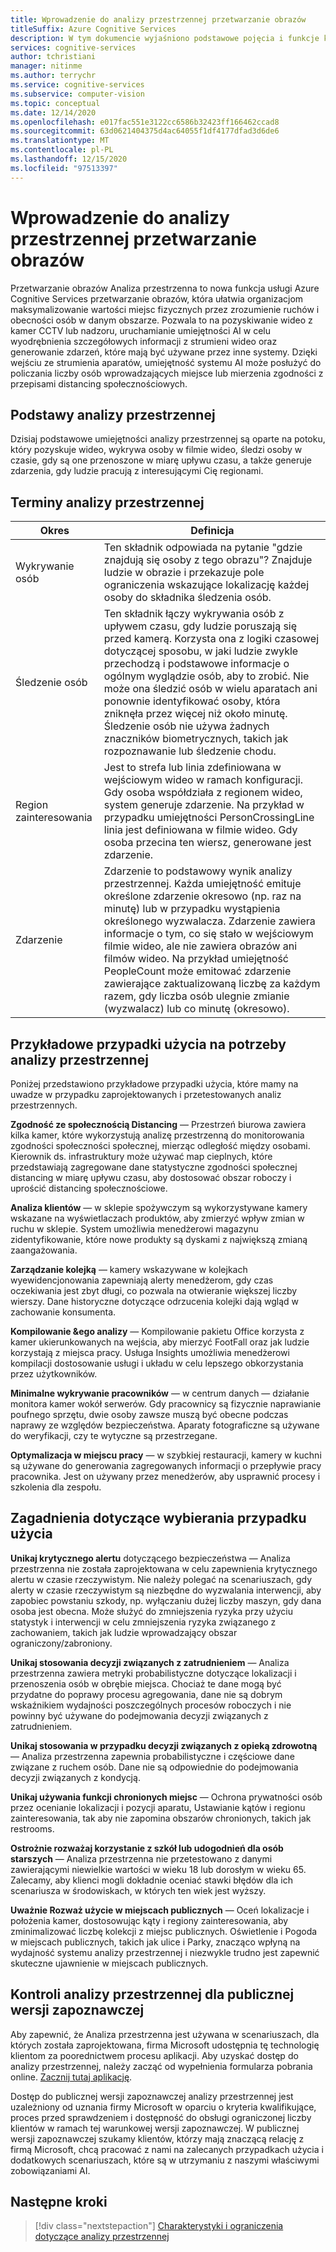 ```yaml
---
title: Wprowadzenie do analizy przestrzennej przetwarzanie obrazów
titleSuffix: Azure Cognitive Services
description: W tym dokumencie wyjaśniono podstawowe pojęcia i funkcje kontenera analizy przestrzennej przetwarzanie obrazów.
services: cognitive-services
author: tchristiani
manager: nitinme
ms.author: terrychr
ms.service: cognitive-services
ms.subservice: computer-vision
ms.topic: conceptual
ms.date: 12/14/2020
ms.openlocfilehash: e017fac551e3122cc6586b32423ff166462ccad8
ms.sourcegitcommit: 63d0621404375d4ac64055f1df4177dfad3d6de6
ms.translationtype: MT
ms.contentlocale: pl-PL
ms.lasthandoff: 12/15/2020
ms.locfileid: "97513397"
---
```

# <a name="introduction-to-computer-vision-spatial-analysis"></a>Wprowadzenie do analizy przestrzennej przetwarzanie obrazów

Przetwarzanie obrazów Analiza przestrzenna to nowa funkcja usługi Azure Cognitive Services przetwarzanie obrazów, która ułatwia organizacjom maksymalizowanie wartości miejsc fizycznych przez zrozumienie ruchów i obecności osób w danym obszarze. Pozwala to na pozyskiwanie wideo z kamer CCTV lub nadzoru, uruchamianie umiejętności AI w celu wyodrębnienia szczegółowych informacji z strumieni wideo oraz generowanie zdarzeń, które mają być używane przez inne systemy. Dzięki wejściu ze strumienia aparatów, umiejętność systemu AI może posłużyć do policzania liczby osób wprowadzających miejsce lub mierzenia zgodności z przepisami distancing społecznościowych.

## <a name="the-basics-of-spatial-analysis"></a>Podstawy analizy przestrzennej

Dzisiaj podstawowe umiejętności analizy przestrzennej są oparte na potoku, który pozyskuje wideo, wykrywa osoby w filmie wideo, śledzi osoby w czasie, gdy są one przenoszone w miarę upływu czasu, a także generuje zdarzenia, gdy ludzie pracują z interesującymi Cię regionami.

## <a name="spatial-analysis-terms"></a>Terminy analizy przestrzennej

| Okres | Definicja |
|------|------------|
| Wykrywanie osób | Ten składnik odpowiada na pytanie "gdzie znajdują się osoby z tego obrazu"? Znajduje ludzie w obrazie i przekazuje pole ograniczenia wskazujące lokalizację każdej osoby do składnika śledzenia osób. |
| Śledzenie osób | Ten składnik łączy wykrywania osób z upływem czasu, gdy ludzie poruszają się przed kamerą. Korzysta ona z logiki czasowej dotyczącej sposobu, w jaki ludzie zwykle przechodzą i podstawowe informacje o ogólnym wyglądzie osób, aby to zrobić. Nie może ona śledzić osób w wielu aparatach ani ponownie identyfikować osoby, która zniknęła przez więcej niż około minutę. Śledzenie osób nie używa żadnych znaczników biometrycznych, takich jak rozpoznawanie lub śledzenie chodu. |
| Region zainteresowania | Jest to strefa lub linia zdefiniowana w wejściowym wideo w ramach konfiguracji. Gdy osoba współdziała z regionem wideo, system generuje zdarzenie. Na przykład w przypadku umiejętności PersonCrossingLine linia jest definiowana w filmie wideo. Gdy osoba przecina ten wiersz, generowane jest zdarzenie. |
| Zdarzenie | Zdarzenie to podstawowy wynik analizy przestrzennej. Każda umiejętność emituje określone zdarzenie okresowo (np. raz na minutę) lub w przypadku wystąpienia określonego wyzwalacza. Zdarzenie zawiera informacje o tym, co się stało w wejściowym filmie wideo, ale nie zawiera obrazów ani filmów wideo. Na przykład umiejętność PeopleCount może emitować zdarzenie zawierające zaktualizowaną liczbę za każdym razem, gdy liczba osób ulegnie zmianie (wyzwalacz) lub co minutę (okresowo). |

## <a name="example-use-cases-for-spatial-analysis"></a>Przykładowe przypadki użycia na potrzeby analizy przestrzennej

Poniżej przedstawiono przykładowe przypadki użycia, które mamy na uwadze w przypadku zaprojektowanych i przetestowanych analiz przestrzennych.

**Zgodność ze społecznością Distancing** — Przestrzeń biurowa zawiera kilka kamer, które wykorzystują analizę przestrzenną do monitorowania zgodności społeczności społecznej, mierząc odległość między osobami. Kierownik ds. infrastruktury może używać map cieplnych, które przedstawiają zagregowane dane statystyczne zgodności społecznej distancing w miarę upływu czasu, aby dostosować obszar roboczy i uprościć distancing społecznościowe.

**Analiza klientów** — w sklepie spożywczym są wykorzystywane kamery wskazane na wyświetlaczach produktów, aby zmierzyć wpływ zmian w ruchu w sklepie. System umożliwia menedżerowi magazynu zidentyfikowanie, które nowe produkty są dyskami z największą zmianą zaangażowania.

**Zarządzanie kolejką** — kamery wskazywane w kolejkach wyewidencjonowania zapewniają alerty menedżerom, gdy czas oczekiwania jest zbyt długi, co pozwala na otwieranie większej liczby wierszy. Dane historyczne dotyczące odrzucenia kolejki dają wgląd w zachowanie konsumenta.

**Kompilowanie &ego analizy** — Kompilowanie pakietu Office korzysta z kamer ukierunkowanych na wejścia, aby mierzyć FootFall oraz jak ludzie korzystają z miejsca pracy. Usługa Insights umożliwia menedżerowi kompilacji dostosowanie usługi i układu w celu lepszego obkorzystania przez użytkowników.

**Minimalne wykrywanie pracowników** — w centrum danych — działanie monitora kamer wokół serwerów. Gdy pracownicy są fizycznie naprawianie poufnego sprzętu, dwie osoby zawsze muszą być obecne podczas naprawy ze względów bezpieczeństwa. Aparaty fotograficzne są używane do weryfikacji, czy te wytyczne są przestrzegane.

**Optymalizacja w miejscu pracy** — w szybkiej restauracji, kamery w kuchni są używane do generowania zagregowanych informacji o przepływie pracy pracownika. Jest on używany przez menedżerów, aby usprawnić procesy i szkolenia dla zespołu.

## <a name="considerations-when-choosing-a-use-case"></a>Zagadnienia dotyczące wybierania przypadku użycia

**Unikaj krytycznego alertu** dotyczącego bezpieczeństwa — Analiza przestrzenna nie została zaprojektowana w celu zapewnienia krytycznego alertu w czasie rzeczywistym. Nie należy polegać na scenariuszach, gdy alerty w czasie rzeczywistym są niezbędne do wyzwalania interwencji, aby zapobiec powstaniu szkody, np. wyłączaniu dużej liczby maszyn, gdy dana osoba jest obecna. Może służyć do zmniejszenia ryzyka przy użyciu statystyk i interwencji w celu zmniejszenia ryzyka związanego z zachowaniem, takich jak ludzie wprowadzający obszar ograniczony/zabroniony.

**Unikaj stosowania decyzji związanych z zatrudnieniem** — Analiza przestrzenna zawiera metryki probabilistyczne dotyczące lokalizacji i przenoszenia osób w obrębie miejsca. Chociaż te dane mogą być przydatne do poprawy procesu agregowania, dane nie są dobrym wskaźnikiem wydajności poszczególnych procesów roboczych i nie powinny być używane do podejmowania decyzji związanych z zatrudnieniem.

**Unikaj stosowania w przypadku decyzji związanych z opieką zdrowotną** — Analiza przestrzenna zapewnia probabilistyczne i częściowe dane związane z ruchem osób. Dane nie są odpowiednie do podejmowania decyzji związanych z kondycją.

**Unikaj używania funkcji chronionych miejsc** — Ochrona prywatności osób przez ocenianie lokalizacji i pozycji aparatu, Ustawianie kątów i regionu zainteresowania, tak aby nie zapomina obszarów chronionych, takich jak restrooms.

**Ostrożnie rozważaj korzystanie z szkół lub udogodnień dla osób starszych** — Analiza przestrzenna nie przetestowano z danymi zawierającymi niewielkie wartości w wieku 18 lub dorosłym w wieku 65. Zalecamy, aby klienci mogli dokładnie oceniać stawki błędów dla ich scenariusza w środowiskach, w których ten wiek jest wyższy.

**Uważnie Rozważ użycie w miejscach publicznych** — Oceń lokalizacje i położenia kamer, dostosowując kąty i regiony zainteresowania, aby zminimalizować liczbę kolekcji z miejsc publicznych. Oświetlenie i Pogoda w miejscach publicznych, takich jak ulice i Parky, znacząco wpłyną na wydajność systemu analizy przestrzennej i niezwykle trudno jest zapewnić skuteczne ujawnienie w miejscach publicznych.

## <a name="spatial-analysis-gating-for-public-preview"></a>Kontroli analizy przestrzennej dla publicznej wersji zapoznawczej

Aby zapewnić, że Analiza przestrzenna jest używana w scenariuszach, dla których została zaprojektowana, firma Microsoft udostępnia tę technologię klientom za poorednictwem procesu aplikacji. Aby uzyskać dostęp do analizy przestrzennej, należy zacząć od wypełnienia formularza pobrania online. [Zacznij tutaj aplikację](https://forms.office.com/Pages/ResponsePage.aspx?id=v4j5cvGGr0GRqy180BHbRyQZ7B8Cg2FEjpibPziwPcZUNlQ4SEVORFVLTjlBSzNLRlo0UzRRVVNPVy4u).

Dostęp do publicznej wersji zapoznawczej analizy przestrzennej jest uzależniony od uznania firmy Microsoft w oparciu o kryteria kwalifikujące, proces przed sprawdzeniem i dostępność do obsługi ograniczonej liczby klientów w ramach tej warunkowej wersji zapoznawczej. W publicznej wersji zapoznawczej szukamy klientów, którzy mają znaczącą relację z firmą Microsoft, chcą pracować z nami na zalecanych przypadkach użycia i dodatkowych scenariuszach, które są w utrzymaniu z naszymi właściwymi zobowiązaniami AI.

## <a name="next-steps"></a>Następne kroki

> [!div class="nextstepaction"]
> [Charakterystyki i ograniczenia dotyczące analizy przestrzennej](https://docs.microsoft.com/legal/cognitive-services/computer-vision/accuracy-and-limitations?context=%2fazure%2fcognitive-services%2fComputer-vision%2fcontext%2fcontext)
